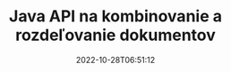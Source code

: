 ---
############################# Static ############################
layout: "product"
date: 2022-10-28T06:51:12
draft: false

product: "Merger"
product_tag: "merger"
platform: "Java"
platform_tag: "java"

############################# Head ############################
head_title: "Java Document Merging API | zlúčiť a odstrániť Word Excel PDF XPS EPUB"
head_description: "Dokumenty zlučujúce API pre Java. Zlúčiť, rozdeliť, vymeniť, zmeniť poradie a odstrániť strany formátov PDF, Microsoft Word, Excel, prezentácie, Visio, XPS a EPUB."

############################# Header ############################
title: "Java API na kombinovanie a rozdeľovanie dokumentov"
description: "Vyvíjajte vysokovýkonné aplikácie, ktoré dokážu kombinovať, ripovať, premiešať, vystrihovať alebo odstraňovať strany, snímky a diagramy na cestách."
button:
    enable: true

############################# SubMenu ############################
submenu:
    enable: true
    
    left:
        img_alt: "GroupDocs.Merger for Java"
        image: "https://www.groupdocs.cloud/templates/groupdocs/images/product-logos/groupdocs-merger-java.png"
        product: "GroupDocs.Merger"
        platform: "Java"

    middle:
        button:
            # button loop
            - link: "#overview"
              text: "Prehľad"

            # button loop
            - link: "#features"
              text: "Vlastnosti"

            # button loop
            - link: "#support"
              text: "podpora"

            # button loop
            - link: "https://products.groupdocs.app/merger"
              text: "Živá ukážka"

            # button loop
            - link: "https://purchase.groupdocs.com/pricing/merger/java"
              text: "Stanovenie cien"

    right:
        link_download: "https://downloads.groupdocs.com/merger"
        link_learn: "https://docs.groupdocs.com/merger/java/"
        link_buy: "https://purchase.groupdocs.com"

############################# Overview ############################
overview:
    enable: true
    content: |
      GroupDocs.Merger for Java vám umožňuje rýchlo vyvíjať špičkové obchodné aplikácie v jazyku Java. S malým množstvom kódovania môžu vaše aplikácie Java spájať, ripovať, premiešať, vystrihnúť a odstrániť jednu stránku alebo dávku stránok, snímok a diagramov. Operácie zlučovania možno vykonávať aj na zabezpečených súboroch známeho a neznámeho formátu použitím alebo odstránením ochrany heslom.  

      
    tabs:
      enable: true
      
      ## TAB ONE ##
      tab_one:
        description: |
          Nasleduje prehľad GroupDocs.Merger pre Java:
      
        left:
          enable: true
          icon: "fab fa-html5"
          title: "Operácie dokumentov"
          content: |
            * Zmeniť poradie strán
            * Odstrániť alebo Odstrániť strany
            * Rozdeliť alebo zlomiť dokument
            * Vymeňte alebo zamiešajte ľubovoľné dve strany
            * Orezajte jednu alebo viac strán
            * {tabs.tab_one.left.content.line_6}
        
        right:
          enable: true
          icon: "fab fa-html5"
          title: "Bezpečnostné operácie"
          content: |
            * Nastavte zabezpečenie dokumentov
            * Skontrolujte stav zabezpečenia dokumentu
            * Nastavte heslo dokumentu
            * Aktualizujte heslo dokumentu
            * Odstráňte heslo dokumentu
      
      ## TAB TWO ##
      tab_two:
        description: |
          GroupDocs.Merger for Java podporuje zlúčenie nasledujúcich [formátov súborov dokumentov](https://docs.groupdocs.com/merger/java/supported-document-formats/):

        left:
          enable: true
          table:
            # table loop
            - title: "Microsoft Office"
              content: |
                * **Slovo:** DOC, DOCX, DOCM, DOT, DOTX, DOTM, RTF, TXT
                * **Excel:** XLS, XLSX, XLSM, XLSB, XLTM, XLT, XLTM, XLTX, XLAM, SXC, SpreadsheetML
                * **PowerPoint:** PPT, PPTX, PPS, PPSX, PPSM, POT, POTM, POTX, PPTM
                * **OneNote:** JEDEN

        right:
          enable: true
          table:
            # table loop
            - title: "OpenDocument a ďalšie formáty"
              content: |
                * **Formáty OpenDocument**: ODT, OTT, ODP, OTP, ODS
                * **Pevné rozloženie**: PDF, XPS
                * **Obrázky**: BMP, PNG, TIFF
                * **Web**: HTML, MHT, MHTML
                * **Text**: TXT, CSV, TSV
                * **LaTex**: TEX
                * **E-kniha**: EPUB

      ## TAB THREE ##
      tab_three:
        description: |
          GroupDocs.Merger for Java podporuje nasledujúce operačné systémy, rámce a správcov balíkov:
        
        left:
          enable: true
          table:
            # table loop
            - icon: "fab fa-windows"
              title: "Operačné systémy"
              content: |
                * Pracovná plocha Microsoft Windows
                * Microsoft Windows Server
                * Linux
                * MacOS

            # table loop
            - icon: "fas fa-code"
              title: "Podporované rámce"
              content: |
                * Java 7 (1.7)
                * Java 8 (1.8)
                * Java 10
                * Java 11 a vyššie

        right:
          enable: true
          table:
            # table loop
            - icon: "fas fa-box"
              title: "Nástroj Build Automation Tool"
              content: |
                *Maven

            # table loop
            - icon: "fas fa-tools"
              title: "Vývojové prostredia"
              content: |
                * NetBeans
                * IntelliJ IDEA
                * Zatmenie
                
                

############################# Features ############################
features:
    enable: true
    title: "GroupDocs.Merger for Java Features"

    feature:
      # feature loop
      - icon: "fas fa-copy"
        content: "Zlúčte rôzne stránky, snímky a diagramy do jedného súboru"
       
      # feature loop
      - icon: "fas fa-eye"
        content: "Ripujte a rozdeľte veľké dokumenty na viacero menších súborov"

      # feature loop
      - icon: "fas fa-bolt"
        content: "Miešajte a reorganizujte stránky, snímky alebo diagramy"
      
      # feature loop
      - icon: "fas fa-file-powerpoint"
        content: "Vymieňajte si a vymieňajte dve strany, snímky alebo diagramy medzi sebou v rámci dokumentu"

      # feature loop
      - icon: "fas fa-code"
        content: "Vystrihnite a orezajte dokument odstránením konkrétnych strán, snímok alebo diagramov"

      # feature loop
      - icon: "fas fa-cloud"
        content: "Odstráňte jednu alebo zbierku strán, snímok alebo diagramov"

      # feature loop
      - icon: "fas fa-remove-format"
        content: "Spojte a spojte veľké množstvo dokumentov v dávkach"

      # feature loop
      - icon: "fas fa-comment-slash"
        content: "Programovo skontrolujte v jazyku Java, či je dokument zabezpečený heslom"

      # feature loop
      - icon: "fas fa-location-arrow"
        content: "Nastavte, resetujte a odstráňte heslo známych a neznámych formátov dokumentov"

      # feature loop
      - icon: "fas fa-border-all"
        content: "Rozdeľte jeden textový súbor na viacero čísel riadkov"

      # feature loop
      - icon: "fas fa-wrench"
        content: "Získajte obrazové znázornenie strán dokumentu"

      # feature loop
      - icon: "fas fa-columns"
        content: "Zlúčte viacero dokumentov rôznych formátov do jedného súboru PDF"

      # feature loop
      - icon: "fas fa-file-word"
        content: "Vložte objekty OLE do formátov PDF, Word, Excel, PowerPoint a Open Document"

      # feature loop
      - icon: "fas fa-envelope"
        content: "Programové pripojenie súborov k dokumentu PDF"

      # feature loop
      - icon: "fas fa-print"
        content: "Pridajte dokument do diagramu prostredníctvom objektov OLE"

      # feature loop
      - icon: "fas fa-file-archive"
        content: "Zlúčte rôzne typy dokumentov (DOC, XLS, PPT atď.) do jedného súboru PDF"

      # feature loop
      - icon: "fas fa-lock"
        content: "Jednoducho importujte objekty OLE do typov súborov Microsoft Word, Excel, Presentation a OpenDocument"

      # feature loop
      - icon: "fas fa-file-code"
        content: "Pridajte ďalšie dokumenty na stránku diagramu prostredníctvom objektov OLE"

    more_feature:
      # more_feature_loop
      - title: "Odstráňte požadované stránky z dokumentov"
        content: |
          GroupDocs.Merger for Java API vám umožňuje vybrať a odstrániť nechcené stránky z vášho dokumentu.
      
      # more_feature_loop
      - title: "Skontrolujte heslo neznámeho formátu dokumentu"
        content: "Aj keď je formát konkrétneho dokumentu neznámy, GroupDocs.Merger for Java vám umožňuje skontrolovať a získať heslo dokumentu, ak je k dispozícii."

      # more_feature_loop
      - title: "Pripojte sa k dokumentom známych formátov chránených heslom"
        content: "GroupDocs.Merger for Java API vám umožňuje získať zoznam dokumentov známych a neznámych formátov."

############################# Support ############################
support:
    enable: true

############################# Solutions ############################
solutions:
    enable: true
    title: "GroupDocs.Merger ponúka rozhrania API na zlučovanie dokumentov pre ďalšie populárne vývojové prostredia"

    solution:
        # solution loop
        - img_alt: "GroupDocs.Merger pre .NET"
          image: "https://www.groupdocs.cloud/templates/groupdocs/images/product-logos/groupdocs-merger-net.png"
          product: "GroupDocs.Merger"
          platform: ".NET"
          link: "/merger/net/"

############################# Back to top ###############################
back_to_top:
  enable: true
---